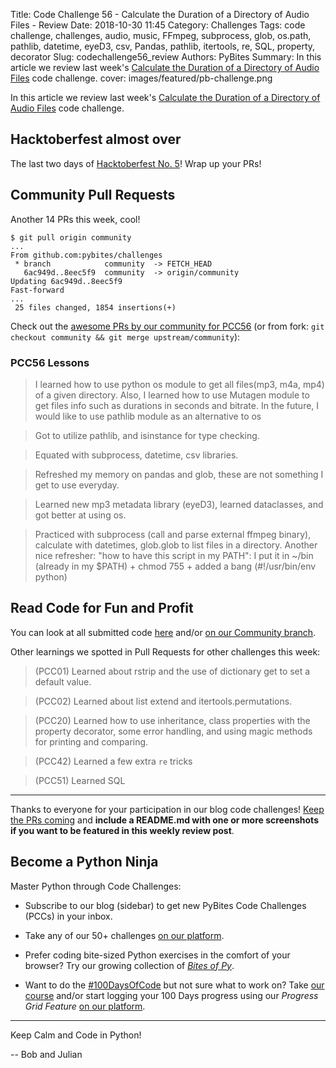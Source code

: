Title: Code Challenge 56 - Calculate the Duration of a Directory of Audio Files - Review
Date: 2018-10-30 11:45
Category: Challenges
Tags: code challenge, challenges, audio, music, FFmpeg, subprocess, glob, os.path, pathlib, datetime, eyeD3, csv, Pandas, pathlib, itertools, re, SQL, property, decorator
Slug: codechallenge56_review
Authors: PyBites
Summary: In this article we review last week's [Calculate the Duration of a Directory of Audio Files](http://pybit.es/codechallenge56.html) code challenge. 
cover: images/featured/pb-challenge.png

In this article we review last week's [Calculate the Duration of a Directory of Audio Files](http://pybit.es/codechallenge56.html) code challenge. 

## Hacktoberfest almost over

The last two days of [Hacktoberfest No. 5](https://hacktoberfest.digitalocean.com)! Wrap up your PRs!

## Community Pull Requests

Another 14 PRs this week, cool!

~~~
$ git pull origin community
...
From github.com:pybites/challenges
 * branch            community  -> FETCH_HEAD
   6ac949d..8eec5f9  community  -> origin/community
Updating 6ac949d..8eec5f9
Fast-forward
...
 25 files changed, 1854 insertions(+)
~~~

Check out the [awesome PRs by our community for PCC56](https://github.com/pybites/challenges/tree/community/56) (or from fork: `git checkout community && git merge upstream/community`):

### PCC56 Lessons

> I learned how to use python os module to get all files(mp3, m4a, mp4) of a given directory. Also, I learned how to use Mutagen module to get files info such as durations in seconds and bitrate. In the future, I would like to use pathlib module as an alternative to os

<!-- -->
> Got to utilize pathlib, and isinstance for type checking.

<!-- -->
> Equated with subprocess, datetime, csv libraries. 

<!-- -->
> Refreshed my memory on pandas and glob, these are not something I get to use everyday.

<!-- -->
> Learned new mp3 metadata library (eyeD3), learned dataclasses, and got better at using os.

<!-- -->
> Practiced with subprocess (call and parse external ffmpeg binary), calculate with datetimes, glob.glob to list files in a directory. Another nice refresher: "how to have this script in my PATH": I put it in ~/bin (already in my $PATH) + chmod 755 + added a bang (#!/usr/bin/env python)

## Read Code for Fun and Profit

You can look at all submitted code [here](https://github.com/pybites/challenges/pulls?q=is%3Apr+is%3Aclosed) and/or [on our Community branch](https://github.com/pybites/challenges/tree/community).

Other learnings we spotted in Pull Requests for other challenges this week: 

> (PCC01) Learned about rstrip and the use of dictionary get to set a default value.

<!-- -->
> (PCC02) Learned about list extend and itertools.permutations.

<!-- -->
> (PCC20) Learned how to use inheritance, class properties with the property decorator, some error handling, and using magic methods for printing and comparing.

<!-- -->
> (PCC42) Learned a few extra `re` tricks

<!-- -->
> (PCC51) Learned SQL

---

Thanks to everyone for your participation in our blog code challenges! [Keep the PRs coming](https://codechalleng.es/challenges/) and **include a README.md with one or more screenshots if you want to be featured in this weekly review post**.

## Become a Python Ninja

Master Python through Code Challenges:

* Subscribe to our blog (sidebar) to get new PyBites Code Challenges (PCCs) in your inbox.

* Take any of our 50+ challenges [on our platform](https://codechalleng.es/challenges/). 

* Prefer coding bite-sized Python exercises in the comfort of your browser? Try our growing collection of _[Bites of Py](https://codechalleng.es/bites/)_.

* Want to do the [#100DaysOfCode](https://twitter.com/hashtag/100DaysOfCode?src=hash&lang=en) but not sure what to work on? Take [our course](https://talkpython.fm/100days?utm_source=pybites) and/or start logging your 100 Days progress using our _Progress Grid Feature_ [on our platform](https://codechalleng.es/100days/).

---

Keep Calm and Code in Python!

-- Bob and Julian
